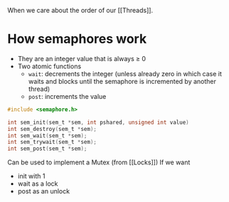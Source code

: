 When we care about the order of our [[Threads]].
# How semaphores work
- They are an integer value that is always $\geq$ 0
- Two atomic functions
	- `wait`: decrements the integer (unless already zero in which case it waits and blocks until the semaphore is incremented by another thread)
	- `post`: increments the value

```C
#include <semaphore.h>

int sem_init(sem_t *sem, int pshared, unsigned int value)
int sem_destroy(sem_t *sem); 
int sem_wait(sem_t *sem);
int sem_trywait(sem_t *sem);
int sem_post(sem_t *sem);
```

Can be used to implement a Mutex (from [[Locks]]) If we want
- init with 1
- wait as a lock
- post as an unlock